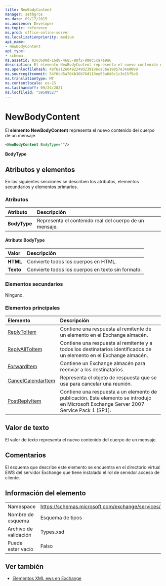 ```yaml
---
title: NewBodyContent
manager: sethgros
ms.date: 09/17/2015
ms.audience: Developer
ms.topic: reference
ms.prod: office-online-server
ms.localizationpriority: medium
api_name:
- NewBodyContent
api_type:
- schema
ms.assetid: 0303600d-16d8-4685-88f2-980c5ca7e9a6
description: El elemento NewBodyContent representa el nuevo contenido del cuerpo de un mensaje.
ms.openlocfilehash: 48f6a12e0492249d239196ca3be19857e34e0099
ms.sourcegitcommit: 54f6cd5a704b36b76d110ee53a6d6c1c3e15f5a9
ms.translationtype: MT
ms.contentlocale: es-ES
ms.lasthandoff: 09/24/2021
ms.locfileid: "59509527"
---
```

# <a name="newbodycontent"></a>NewBodyContent

El **elemento NewBodyContent** representa el nuevo contenido del cuerpo de un mensaje. 
  
```xml
<NewBodyContent BodyType=""/>
```

 **BodyType**
## <a name="attributes-and-elements"></a>Atributos y elementos

En las siguientes secciones se describen los atributos, elementos secundarios y elementos primarios.
  
### <a name="attributes"></a>Atributos

|**Atributo**|**Descripción**|
|:-----|:-----|
|**BodyType** <br/> |Representa el contenido real del cuerpo de un mensaje.  <br/> |
   
#### <a name="bodytype-attribute"></a>Atributo BodyType

|**Valor**|**Descripción**|
|:-----|:-----|
|**HTML** <br/> |Convierte todos los cuerpos en HTML.  <br/> |
|**Texto** <br/> |Convierte todos los cuerpos en texto sin formato.  <br/> |
   
### <a name="child-elements"></a>Elementos secundarios

Ninguno.
  
### <a name="parent-elements"></a>Elementos principales

|**Elemento**|**Descripción**|
|:-----|:-----|
|[ReplyToItem](replytoitem.md) <br/> |Contiene una respuesta al remitente de un elemento en el Exchange almacén.  <br/> |
|[ReplyAllToItem](replyalltoitem.md) <br/> |Contiene una respuesta al remitente y a todos los destinatarios identificados de un elemento en el Exchange almacén.  <br/> |
|[ForwardItem](forwarditem.md) <br/> |Contiene un Exchange almacén para reenviar a los destinatarios.  <br/> |
|[CancelCalendarItem](cancelcalendaritem.md) <br/> |Representa el objeto de respuesta que se usa para cancelar una reunión.  <br/> |
|[PostReplyItem](postreplyitem.md) <br/> |Contiene una respuesta a un elemento de publicación. Este elemento se introdujo en Microsoft Exchange Server 2007 Service Pack 1 (SP1).  <br/> |
   
## <a name="text-value"></a>Valor de texto

El valor de texto representa el nuevo contenido del cuerpo de un mensaje.
  
## <a name="remarks"></a>Comentarios

El esquema que describe este elemento se encuentra en el directorio virtual EWS del servidor Exchange que tiene instalado el rol de servidor acceso de cliente.
  
## <a name="element-information"></a>Información del elemento

|||
|:-----|:-----|
|Namespace  <br/> |https://schemas.microsoft.com/exchange/services/2006/types  <br/> |
|Nombre de esquema  <br/> |Esquema de tipos  <br/> |
|Archivo de validación  <br/> |Types.xsd  <br/> |
|Puede estar vacío  <br/> |Falso  <br/> |
   
## <a name="see-also"></a>Ver también



- [Elementos XML ews en Exchange](ews-xml-elements-in-exchange.md)

